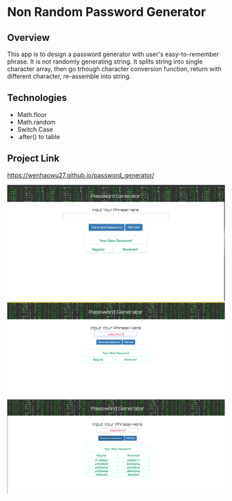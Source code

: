 # Non Random Password Generator

## Overview
This app is to design a password generator with user's easy-to-remember phrase. It is not randomly generating string. It splits string into single character array, then go trhough character conversion function, return with different character, re-assemble into string.

## Technologies
* Math.floor
* Math.random
* Switch Case
* .after() to table

## Project Link

https://wenhaowu27.github.io/password_generator/

![Password Generator](./assets/images/passwpordGenerator.jpg)
![Password Generator](./assets/images/passwpordGenerator1.png)
![Password Generator](./assets/images/passwpordGenerator2.png)